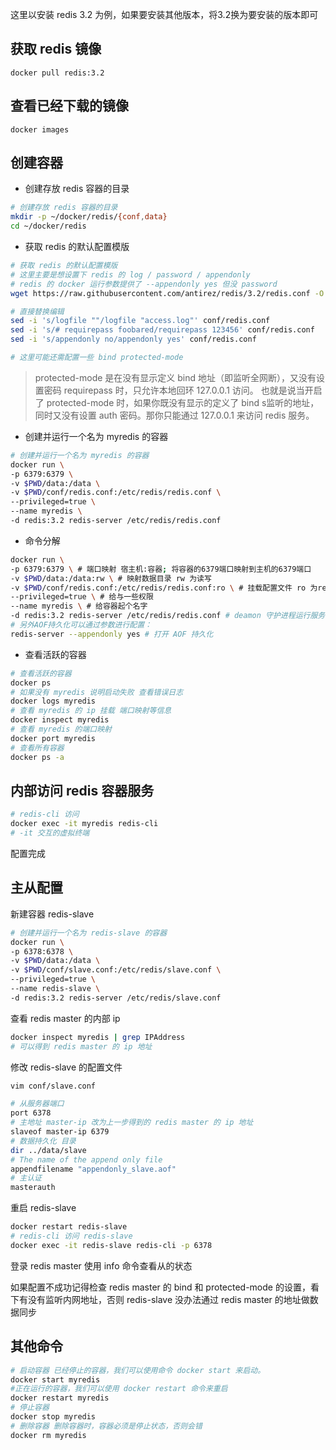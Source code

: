 
这里以安装 redis 3.2 为例，如果要安装其他版本，将3.2换为要安装的版本即可

## 获取 redis 镜像

    docker pull redis:3.2

## 查看已经下载的镜像

    docker images

## 创建容器

* 创建存放 redis 容器的目录

```sh
# 创建存放 redis 容器的目录
mkdir -p ~/docker/redis/{conf,data}
cd ~/docker/redis
```

* 获取 redis 的默认配置模版

```sh
# 获取 redis 的默认配置模版
# 这里主要是想设置下 redis 的 log / password / appendonly
# redis 的 docker 运行参数提供了 --appendonly yes 但没 password
wget https://raw.githubusercontent.com/antirez/redis/3.2/redis.conf -O conf/redis.conf

# 直接替换编辑
sed -i 's/logfile ""/logfile "access.log"' conf/redis.conf
sed -i 's/# requirepass foobared/requirepass 123456' conf/redis.conf
sed -i 's/appendonly no/appendonly yes' conf/redis.conf

# 这里可能还需配置一些 bind protected-mode
```

> protected-mode 是在没有显示定义 bind 地址（即监听全网断），又没有设置密码 requirepass 时，只允许本地回环 127.0.0.1 访问。 也就是说当开启了 protected-mode 时，如果你既没有显示的定义了 bind s监听的地址，同时又没有设置 auth 密码。那你只能通过 127.0.0.1 来访问 redis 服务。

* 创建并运行一个名为 myredis 的容器

```sh
# 创建并运行一个名为 myredis 的容器
docker run \
-p 6379:6379 \
-v $PWD/data:/data \
-v $PWD/conf/redis.conf:/etc/redis/redis.conf \
--privileged=true \
--name myredis \
-d redis:3.2 redis-server /etc/redis/redis.conf
```

* 命令分解

```sh
docker run \
-p 6379:6379 \ # 端口映射 宿主机:容器; 将容器的6379端口映射到主机的6379端口
-v $PWD/data:/data:rw \ # 映射数据目录 rw 为读写
-v $PWD/conf/redis.conf:/etc/redis/redis.conf:ro \ # 挂载配置文件 ro 为readonly
--privileged=true \ # 给与一些权限
--name myredis \ # 给容器起个名字
-d redis:3.2 redis-server /etc/redis/redis.conf # deamon 守护进程运行服务使用指定的配置文件
# 另外AOF持久化可以通过参数进行配置：
redis-server --appendonly yes # 打开 AOF 持久化
```

* 查看活跃的容器

```sh
# 查看活跃的容器
docker ps
# 如果没有 myredis 说明启动失败 查看错误日志
docker logs myredis
# 查看 myredis 的 ip 挂载 端口映射等信息
docker inspect myredis
# 查看 myredis 的端口映射
docker port myredis
# 查看所有容器
docker ps -a
```

## 内部访问 redis 容器服务

```sh
# redis-cli 访问
docker exec -it myredis redis-cli
# -it 交互的虚拟终端
```

配置完成

## 主从配置

新建容器 redis-slave
```sh
# 创建并运行一个名为 redis-slave 的容器
docker run \
-p 6378:6378 \
-v $PWD/data:/data \
-v $PWD/conf/slave.conf:/etc/redis/slave.conf \
--privileged=true \
--name redis-slave \
-d redis:3.2 redis-server /etc/redis/slave.conf
```

查看 redis master 的内部 ip

```sh
docker inspect myredis | grep IPAddress
# 可以得到 redis master 的 ip 地址
```

修改 redis-slave 的配置文件

```sh
vim conf/slave.conf

# 从服务器端口
port 6378
# 主地址 master-ip 改为上一步得到的 redis master 的 ip 地址
slaveof master-ip 6379
# 数据持久化 目录
dir ../data/slave
# The name of the append only file
appendfilename "appendonly_slave.aof"
# 主认证
masterauth
```

重启 redis-slave

```sh
docker restart redis-slave
# redis-cli 访问 redis-slave
docker exec -it redis-slave redis-cli -p 6378
```

登录 redis master 使用 info 命令查看从的状态

如果配置不成功记得检查 redis master 的 bind 和 protected-mode 的设置，看下有没有监听内网地址，否则 redis-slave 没办法通过 redis master 的地址做数据同步

## 其他命令

```sh
# 启动容器 已经停止的容器，我们可以使用命令 docker start 来启动。
docker start myredis
#正在运行的容器，我们可以使用 docker restart 命令来重启
docker restart myredis
# 停止容器
docker stop myredis
# 删除容器 删除容器时，容器必须是停止状态，否则会错
docker rm myredis
```


